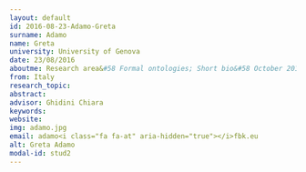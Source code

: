 ```yaml
---
layout: default 
id: 2016-08-23-Adamo-Greta
surname: Adamo
name: Greta
university: University of Genova
date: 23/08/2016
aboutme: Research area&#58 Formal ontologies; Short bio&#58 October 2014 BA degree in Philosophy.Thesis&#58 Knowledge Representation and Formal Ontologies July 2016 MA degree in Philosophy.Thesis&#58 Ontologies, Concepts and Mental Disorders&#58 DSM 5 and Schizophrenia; Research interests&#58 Ontologies, Foundational Ontologies.
from: Italy
research_topic: 
abstract: 
advisor: Ghidini Chiara
keywords: 
website: 
img: adamo.jpg
email: adamo<i class="fa fa-at" aria-hidden="true"></i>fbk.eu
alt: Greta Adamo
modal-id: stud2
---
```

